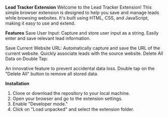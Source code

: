 **Lead Tracker Extension**
Welcome to the Lead Tracker Extension! This simple browser extension is designed to help you save and manage leads while browsing websites. It's built using HTML, CSS, and JavaScript, making it easy to use and extend.

**Features**
Save User Input:
	Capture and store user input as a string.
  Easily enter and save relevant lead information.

Save Current Website URL:
  Automatically capture and save the URL of the current website.
  Quickly associate leads with the source website.
  Delete All Data on Double Tap:

An innovative feature to prevent accidental data loss.
  Double tap on the "Delete All" button to remove all stored data.

**Installation**
1) Clone or download the repository to your local machine.
2) Open your browser and go to the extension settings.
3) Enable "Developer mode."
4) Click on "Load unpacked" and select the extension folder.

